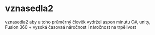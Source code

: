 # vznasedla2
vznasedla2
aby u toho průměrný člověk vydržel aspon minutu C#, unity, Fusion 360 + vysoká časovaá náročnost i náročnost na trpělivost
